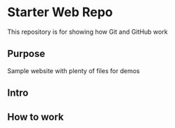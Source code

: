 # Starter Web Repo

This repository is for showing how Git and GitHub work

## Purpose

Sample website with plenty of files for demos

## Intro

## How to work